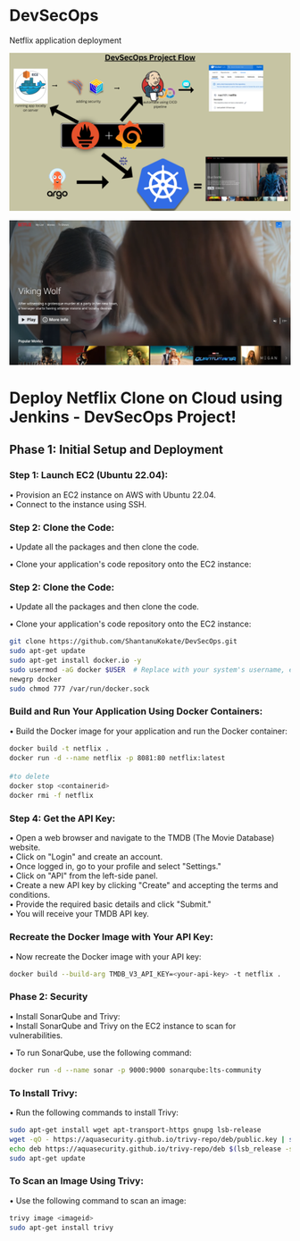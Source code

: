 # DevSecOps
Netflix application deployment

![DevSecOps](https://github.com/ShantanuKokate/DevSecOps/blob/main/public/assets/DevSecOps.png?raw=true)

![Home Page](https://github.com/ShantanuKokate/DevSecOps/blob/main/public/assets/home-page.png?raw=true)

# Deploy Netflix Clone on Cloud using Jenkins - DevSecOps Project!

## Phase 1: Initial Setup and Deployment

### Step 1: Launch EC2 (Ubuntu 22.04):

• Provision an EC2 instance on AWS with Ubuntu 22.04.  
• Connect to the instance using SSH.

### Step 2: Clone the Code:

• Update all the packages and then clone the code.  

• Clone your application's code repository onto the EC2 instance:
### Step 2: Clone the Code:

• Update all the packages and then clone the code.  

• Clone your application's code repository onto the EC2 instance:

```bash
git clone https://github.com/ShantanuKokate/DevSecOps.git
sudo apt-get update  
sudo apt-get install docker.io -y  
sudo usermod -aG docker $USER  # Replace with your system's username, e.g., 'ubuntu'  
newgrp docker  
sudo chmod 777 /var/run/docker.sock  
```
### Build and Run Your Application Using Docker Containers:

• Build the Docker image for your application and run the Docker container:  
```bash
docker build -t netflix .  
docker run -d --name netflix -p 8081:80 netflix:latest

#to delete
docker stop <containerid>
docker rmi -f netflix
```
### Step 4: Get the API Key:

• Open a web browser and navigate to the TMDB (The Movie Database) website.  
• Click on "Login" and create an account.  
• Once logged in, go to your profile and select "Settings."  
• Click on "API" from the left-side panel.  
• Create a new API key by clicking "Create" and accepting the terms and conditions.  
• Provide the required basic details and click "Submit."  
• You will receive your TMDB API key.
### Recreate the Docker Image with Your API Key:

• Now recreate the Docker image with your API key:  
```bash
docker build --build-arg TMDB_V3_API_KEY=<your-api-key> -t netflix .
```
### Phase 2: Security

• Install SonarQube and Trivy:  
• Install SonarQube and Trivy on the EC2 instance to scan for vulnerabilities.  

• To run SonarQube, use the following command:  
  ```bash
  docker run -d --name sonar -p 9000:9000 sonarqube:lts-community
```
### To Install Trivy:

• Run the following commands to install Trivy:  
  ```bash
  sudo apt-get install wget apt-transport-https gnupg lsb-release  
  wget -qO - https://aquasecurity.github.io/trivy-repo/deb/public.key | sudo apt-key add -  
  echo deb https://aquasecurity.github.io/trivy-repo/deb $(lsb_release -sc) main | sudo tee -a /etc/apt/sources.list.d/trivy.list  
  sudo apt-get update
```

 ### To Scan an Image Using Trivy:

• Use the following command to scan an image:  
  ```bash
  trivy image <imageid>
  sudo apt-get install trivy  
```



